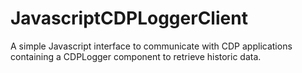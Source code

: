 # JavascriptCDPLoggerClient
A simple Javascript interface to communicate with CDP applications containing a CDPLogger component to retrieve historic data.
